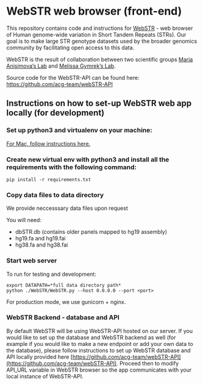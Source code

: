 # WebSTR web browser (front-end)

This repository contains code and instructions for [WebSTR](http://webstr.ucsd.edu/) - web browser of Human genome-wide variation in Short Tandem Repeats (STRs). Our goal is to make large STR genotype datasets used by the broader genomics community by facilitating open access to this data.

WebSTR is the result of collaboration between two scientific groups [Maria Anisimova’s Lab](https://github.com/acg-team) and [Melissa Gymrek’s Lab](https://github.com/gymrek-lab).

Source code for the WebSTR-API can be found here: https://github.com/acg-team/webSTR-API

## Instructions on how to set-up WebSTR web app locally (for development)

### Set up python3 and virtualenv on your machine:
[For Mac, follow instructions here.](https://gist.github.com/pandafulmanda/730a9355e088a9970b18275cb9eadef3)

### Create new virtual env with python3 and install all the requirements with the following command:
`pip install -r requirements.txt`

### Copy data files to data directory

We provide neccesssary data files upon request

You will need:
* dbSTR.db  (contains older panels mapped to hg19 assembly)
* hg19.fa and hg19.fai
* hg38.fa and hg38.fai

###  Start web server

To run for testing and development:
```
export DATAPATH=*full data directory path*
python ./WebSTR/WebSTR.py --host 0.0.0.0 --port <port>
```

For production mode, we use gunicorn + nginx. 

### WebSTR Backend - database and API

By default WebSTR will be using WebSTR-API hosted on our server. If you would like to set up the database and WebSTR backend as well (for example if you would like to make a new endpoint or add your own data to the database), please follow instructions to set up WebSTR database and API locally provided here [https://github.com/acg-team/webSTR-API](https://github.com/acg-team/webSTR-API). Proceed then to modify API_URL variable in WebSTR browser so the app communicates with your local instance of WebSTR-API. 
